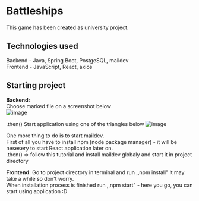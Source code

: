 # Battleships
This game has been created as university project.

## Technologies used
Backend - Java, Spring Boot, PostgeSQL, maildev  
Frontend - JavaScript, React, axios  

## Starting project  
**Backend:**  
Choose marked file on a screenshot below  
![image](https://user-images.githubusercontent.com/56030688/150394604-9a294e37-a3b3-4961-b6a0-a3d3a315b90b.png)

.then()
Start application using one of the triangles below
![image](https://user-images.githubusercontent.com/56030688/150394894-5bc527c3-7052-4a3a-bf7b-3965dd4e98af.png)

One more thing to do is to start maildev.  
First of all you have to install npm (node package manager) - it will be nesesery to start React application later on.  
.then() => follow this tutorial and install maildev globaly and start it in project directory


**Frontend:**
Go to project directory in terminal and run ,,npm install" it may take a while so don't worry.  
When installation process is finished run ,,npm start" - here you go, you can start using application :D
